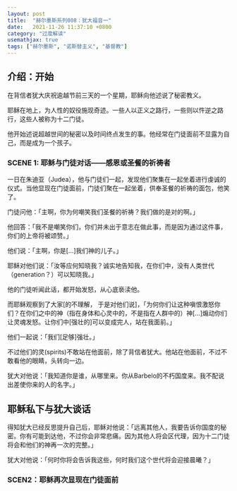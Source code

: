 ```yaml
---
layout: post
title:  "赫尔墨斯系列008：犹大福音一"
date:   2021-11-26 11:37:10 +0800
category: "过度解读"
usemathjax: true
tags: ["赫尔墨斯", "诺斯替主义", "基督教"]
---
```


## 介绍：开始

在背信者犹大庆祝逾越节前三天的一个星期，耶稣向他述说了秘密教义。

耶稣在地上，为人性的奴役施现奇迹。一些人以正义之路行，一些则以忤逆之路行，这些人被称为十二门徒。

他开始述说超越世间的秘密以及时间终点发生的事。他经常在门徒面前不显露为自己，而是成为一个孩子。

### SCENE 1: 耶稣与门徒对话——感恩或圣餐的祈祷者

一日在朱迪亚（Judea），他与门徒们一起，发现他们聚集在一起坐着进行虔诚的仪式。当他显现在门徒面前，门徒们聚在一起坐着，供奉圣餐的祈祷的面包，他笑了。

门徒问他：「主啊，你为何嘲笑我们圣餐的祈祷？我们做的是对的啊。」

他回答：「我不是嘲笑你们，你们并未出于意志在做此事，而是因为通过这件事，你们的上帝将被颂赞。」

他们说：「主啊，你是[...]我们神的儿子。」

耶稣对他们说：「汝等应何知晓我？诚实地告知我，在你们中，没有人类世代（generation？）可以知晓我。」

他的门徒听闻此话，都开始发怒，从心底亵渎他。

而耶稣观察到了大家[的不理解， 于是对他们说]，「为何你们让这种嗔恨激怒你们？在你们之中的神（指在身体和心灵中的，不是指在人群中的）神[...]煽动你们让灵魂发怒。让你们中[强壮的]可以变成完人，站在我面前。」

他们一起说：「我们[足够]强壮。」

不过他们的灵(spirits)不敢站在他面前，除了背信者犹大。他站在他面前，不过不敢看他的眼睛，头转向一边。

犹大对他说：「我知道你是谁，从哪里来。你从Barbelo的不朽国度来。我不配说出差使你来的人的名字。」

## 耶稣私下与犹大谈话

得知犹大已经反思提升自己后，耶稣对他说：「远离其他人，我要告诉你国度的秘密。你有可能到达他，不过你会非常悲痛。因为其他人将会区代理，因为十二门徒将会和他们的神再一次的完整。」

犹大对他说：「何时你将会告诉我这些，何时我们这个世代将会迎接晨曦？」

### SCEN2：耶稣再次显现在门徒面前
